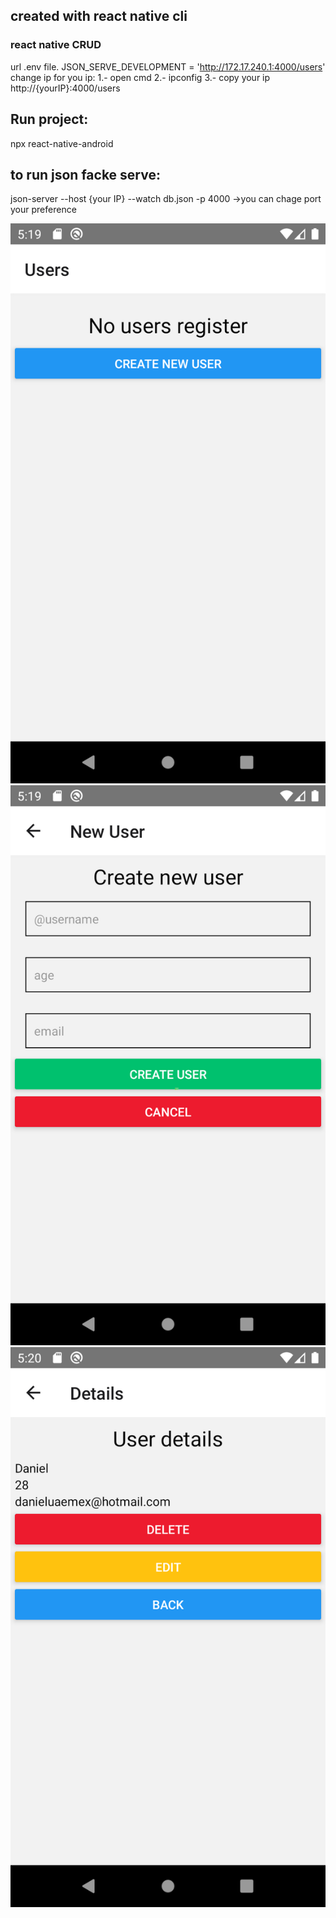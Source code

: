 ## created with react native cli
### react native CRUD

url .env file. JSON_SERVE_DEVELOPMENT = 'http://172.17.240.1:4000/users'
change ip for you ip:
1.- open cmd
2.- ipconfig
3.- copy your ip http://{yourIP}:4000/users

## Run project:

npx react-native-android

## to run json facke serve:

json-server --host {your IP} --watch db.json -p 4000 ->you can chage port your preference

![Getting Started](docs/img/screen_1.png)
![Getting Started](docs/img/screen_2.png)
![Getting Started](docs/img/screen_3.png)